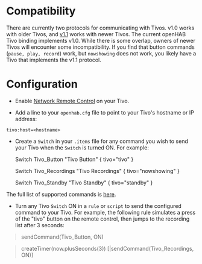 # Compatibility

There are currently two protocols for communicating with Tivos. v1.0 works with older Tivos, and [v1.1](http://www.tivo.com/assets/images/abouttivo/resources/downloads/brochures/TiVo_TCP_Network_Remote_Control_Protocol.pdf) works with newer Tivos. The current openHAB Tivo binding implements v1.0. While there is some overlap, owners of newer Tivos will encounter some incompatibility. If you find that button commands (`pause, play, record`) work, but `nowshowing` does not work, you likely have a Tivo that implements the v1.1 protocol.

# Configuration

* Enable [Network Remote Control](http://support.tivo.com/app/answers/detail/a_id/391) on your Tivo.

* Add a line to your `openhab.cfg` file to point to your Tivo's hostname or IP address:

`tivo:host=<hostname>`

* Create a `Switch` in your `.items` file for any command you wish to send your Tivo when the `Switch` is turned ON. For example:

    Switch Tivo_Button "Tivo Button" { tivo="tivo" }

    Switch Tivo_Recordings "Tivo Recordings" { tivo="nowshowing" }

    Switch Tivo_Standby "Tivo Standby" { tivo="standby" }

The full list of supported commands is [here](https://bitbucket.org/JonathanGiles/jtivo/src/9bb8a78424a7c8a461b0082c3d2dd6db31bf2454/src/net/jonathangiles/tivo/TivoCommand.java?at=default).

* Turn any Tivo `Switch` ON in a `rule` or `script` to send the configured command to your Tivo. For example, the following rule simulates a press of the "tivo" button on the remote control, then jumps to the recording list after 3 seconds:

>sendCommand(Tivo_Button, ON)

>createTimer(now.plusSeconds(3)) [|sendCommand(Tivo_Recordings, ON)]

